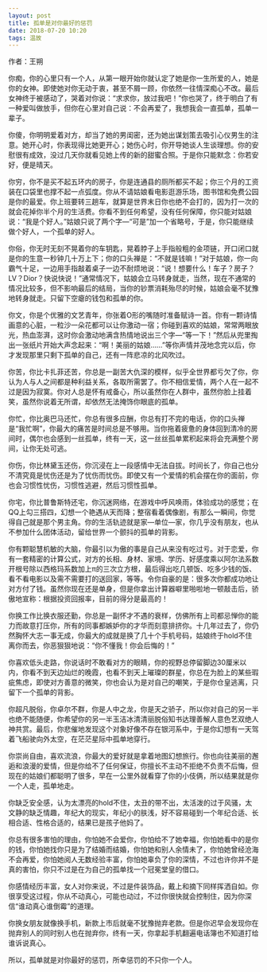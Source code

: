 ```yaml
---
layout: post
title: 孤单是对你最好的惩罚
date: 2018-07-20 10:20
tags: 温故
---
```

作者：王朔

你痴，你的心里只有一个人，从第一眼开始你就认定了她是你一生所爱的人，她是你的女神。即使她对你无动于衷，甚至不屑一顾，你依然一往情深痴心不改。最后女神终于被感动了，哭着对你说：“求求你，放过我吧！”你也哭了，终于明白了有一种爱叫做放手，但你在心里对自己说：不会再爱了，我想我会一直孤单，孤单一辈子。

你傻，你明明爱着对方，却当了她的男闺密，还为她出谋划策去吸引心仪男生的注意。她开心时，你表现得比她更开心；她伤心时，你开导她谈人生谈理想。你的安慰很有成效，没过几天你就看见她上传的新的甜蜜合照。于是你只能默念：你若安好，便是晴天。

你穷，你不是买不起五环内的房子，你是连通县的厕所都买不起；你三个月的工资装在口袋里也撑不起一点弧度。你从不请姑娘看电影逛游乐场，图书馆和免费公园是你的最爱。你上班要转三趟车，就算是世界末日你也绝不会打的，因为打一次的就会花掉你半个月的生活费。你看不到任何希望，没有任何保障，你只能对姑娘说：“我是个好人。”姑娘只说了两个字—“可是”加一个省略号，于是，你只能继续做个好人，一个孤单的好人。

你俗，你无时无刻不晃着你的车钥匙，晃着脖子上手指般粗的金项链，开口闭口就是你的生意一秒钟几十万上下；你的口头禅是：“不就是钱嘛！”对于姑娘，你一向霸气十足，一边用手指敲着桌子一边不耐烦地说：“说！想要什么！车子？房子？LV？Dior？快说快说！”通常情况下，姑娘会立马转身就走，当然，现在不通常的情况比较多，但不影响最后的结局，当你的钞票消耗殆尽的时候，姑娘会毫不犹豫地转身就走。只留下空瘪的钱包和孤单的你。

你文，你是个优雅的文艺青年，你张着O形的嘴随时准备赋诗一首。你有一颗诗情画意的心脏，一粒沙一朵花都可以让你激动一宿；你碰到喜欢的姑娘，常常两眼放光，热血澎湃，这时你会激动地满含热情地说出三个字—“等一下！”然后从兜里掏出一张纸片开始大声念起来：“啊！美丽的姑娘……”等你声情并茂地念完以后，你才发现那里只剩下孤单的自己，还有一阵悲凉的北风吹过。

你苦，你比卡扎菲还苦，你总是一副苦大仇深的模样，似乎全世界都亏欠了你，你认为人与人之间都是种利益关系，各取所需罢了。你不相信爱情，两个人在一起不过是因为寂寞。你对人总是怀有戒备心，所以虽然你在人群中，虽然你脸上挂着笑，虽然你说着无所谓，却依然无法掩饰你眼底的孤单。

你忙，你比奥巴马还忙，你总有很多应酬，你总有打不完的电话，你的口头禅是“我忙啊”，你最大的痛苦是时间总是不够用。当你拖着疲惫的身体回到清冷的房间时，偶尔也会感到一丝孤单，终有一天，这一丝丝孤单累积起来将会充满整个房间，让你无处可逃。

你伤，你比林黛玉还伤，你沉浸在上一段感情中无法自拔。时间长了，你自己也分不清究竟是忧伤还是为了忧伤而忧伤。即使又有一个爱情的机会摆在你的面前，你也会习惯性忧伤，习惯性逃避，然后习惯性孤单。

你宅，你比普鲁斯特还宅，你沉迷网络，在游戏中呼风唤雨，体验成功的感觉；在QQ上勾三搭四，幻想一个艳遇从天而降；整宿看着偶像剧，有那么一瞬间，你觉得自己就是那个男主角。你的生活轨迹就是家—单位—家，你几乎没有朋友，也从不参加什么团体活动，留给世界一个颤抖的孤单的背影。

你有颗聪慧机敏的大脑，你最引以为傲的事是自己从来没有吃过亏。对于恋爱，你有一套精密的计算公式，对方的长相、身材、家境、学历、好感度乘以阿尔法系数开根号除以西格玛系数加上π的三次立方根，最后得出吃几顿饭、吃多少钱的饭、看不看电影以及需不需要打的送回家，等等。令你自豪的是：很多次你都成功地让对方付了钱。虽然你现在还是单身，但是你拿出计算器噼里啪啦地一顿敲击后，骄傲地宣称：根据投资回报率，目前的得分是最高的！

你换工作比换衣服还勤，你总是一副怀才不遇的衰样，仿佛所有上司都忌惮你的能力而故意打压你，所有的同事都嫉妒你的才华而刻意排挤你。十几年过去了，你仍然胸怀大志一事无成，你最大的成就是换了几十个手机号码，姑娘终于hold不住离你而去，你恶狠狠地说：“你不懂我！你会后悔的！”

你喜欢低头走路，你说话时不敢看对方的眼睛，你的视野总停留脚边30厘米以内，你看不到天边灿烂的晚霞，也看不到天上璀璨的群星，你总在为脸上的某些瑕疵焦虑，即使对方善意的微笑，你也会认为是对自己的嘲笑，于是你仓皇逃离，只留下一个孤单的背影。

你超凡脱俗，你卓尔不群，你是人中之龙，你是天之骄子，所以你对自己的另一半也绝不能随便，你希望你的另一半玉洁冰清清丽脱俗知书达理善解人意色艺双绝人神共赏。最后，你悲催地发现这个对象好像不存在银河系中，于是你幻想有一天驾着飞船驶向外太空，在茫茫星际中孤单地穿行。

你崇尚自由，喜欢流浪，你最大的爱好就是拿着地图幻想旅行。你也向往美丽的邂逅和浪漫的爱情，但是你给不了任何保证，你擅长不主动不拒绝不负责不后悔，但现在的姑娘们都聪明了很多，早在一公里外就看穿了你的小伎俩，所以结果就是你一个人走，孤单地走。

你缺乏安全感，认为太漂亮的hold不住，太丑的带不出，太活泼的过于风骚，太文静的缺乏情趣，年纪大的现实，年纪小的肤浅，好不容易碰到一个年纪合适、长相合适、性格合适的，结果已是孩子他妈了。

你总有很多害怕的理由，你怕她不会爱你，你怕给不了她幸福，你怕她看中的是你的钱，你怕她找你只是为了结婚而结婚，你怕她和别人余情未了，你怕她曾经沧海不会再爱，你怕她阅人无数经验丰富，你怕她辜负了你的深情，不过也许你并不是真的害怕，你只不过是在为自己的孤单找一个冠冕堂皇的借口。

你感情经历丰富，女人对你来说，不过是件装饰品，戴上和摘下同样挥洒自如。你很享受这过程，你从不动真心，可能也动过，不过你很快就会控制住，因为你深信“谁动真心谁倒霉”的道理。

你换女朋友就像换手机，新款上市后就毫不犹豫抛弃老款。但是你迟早会发现你在抛弃别人的同时别人也在抛弃你，终有一天，你拿起手机翻遍电话簿也不知道打给谁诉说真心。

所以，孤单就是对你最好的惩罚，所幸惩罚的不只你一个人。

